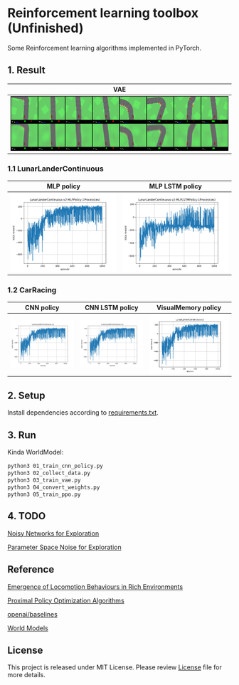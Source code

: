 # Reinforcement learning toolbox (Unfinished)
Some Reinforcement learning algorithms implemented in PyTorch.
## 1. Result
VAE |
----|
<img src="image/vae_reconstruction.png"/> |

### 1.1 LunarLanderContinuous
MLP policy | MLP LSTM policy
-----------|----------------
<img src="image/LunarLanderContinuous-v2-MLPPolicy-1Process(es).png" width="300"/> | <img src="image/LunarLanderContinuous-v2-MLPLSTMPolicy-1Process(es).png" width="300"/>


### 1.2 CarRacing
CNN policy | CNN LSTM policy | VisualMemory policy
-----------|-----------------|--------------------
<img src="image/MLP_1p.png" width="300"/> |<img src="image/MLP_1p.png" width="300"/> |<img src="image/MLP_1p.png" width="300"/>

## 2. Setup
Install dependencies according to [requirements.txt](requirements.txt).
## 3. Run

Kinda WorldModel:

    python3 01_train_cnn_policy.py
    python3 02_collect_data.py
    python3 03_train_vae.py
    python3 04_convert_weights.py
    python3 05_train_ppo.py
## 4. TODO
[Noisy Networks for Exploration](https://arxiv.org/abs/1706.10295)

[Parameter Space Noise for Exploration](https://arxiv.org/abs/1706.01905)


## Reference
[Emergence of Locomotion Behaviours in Rich Environments](https://arxiv.org/abs/1707.02286)

[Proximal Policy Optimization Algorithms](https://arxiv.org/abs/1707.06347)

[openai/baselines](https://github.com/openai/baselines)

[World Models](https://worldmodels.github.io/)
## License
This project is released under MIT License. Please review [License](LICENSE) file for more details.

